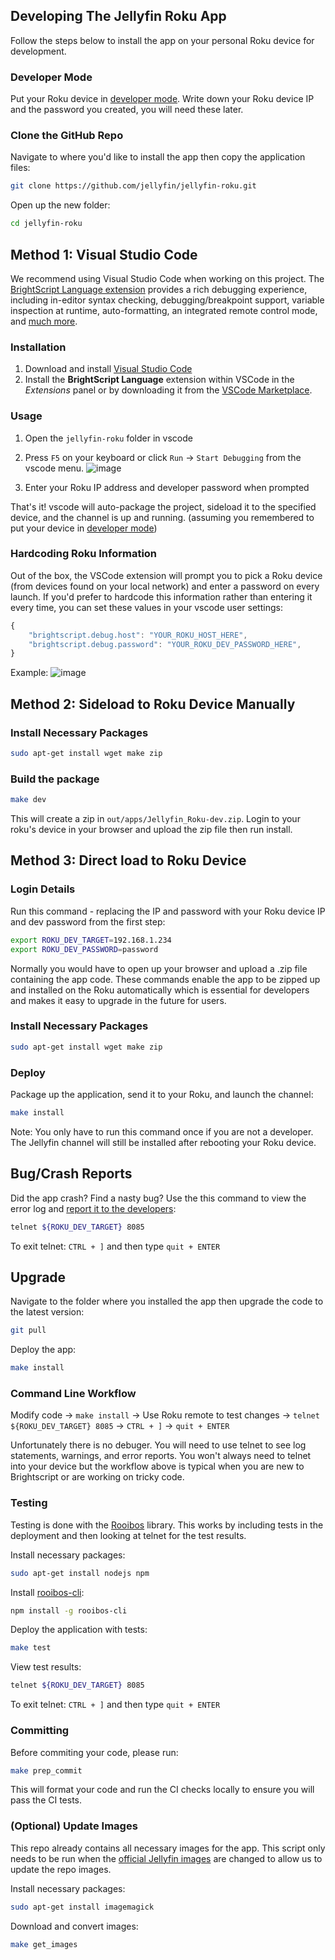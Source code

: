 ## Developing The Jellyfin Roku App
Follow the steps below to install the app on your personal Roku device for development.

### Developer Mode

Put your Roku device in [developer mode](https://blog.roku.com/developer/2016/02/04/developer-setup-guide). Write down your Roku device IP and the password you created, you will need these later.

### Clone the GitHub Repo

Navigate to where you'd like to install the app then copy the application files:

```bash
git clone https://github.com/jellyfin/jellyfin-roku.git
```

Open up the new folder:

```bash
cd jellyfin-roku
```


## Method 1: Visual Studio Code
We recommend using Visual Studio Code when working on this project. The [BrightScript Language extension](https://marketplace.visualstudio.com/items?itemName=RokuCommunity.brightscript) provides a rich debugging experience, including in-editor syntax checking, debugging/breakpoint support, variable inspection at runtime, auto-formatting, an integrated remote control mode, and [much more](https://rokucommunity.github.io/vscode-brightscript-language/features.html).

### Installation
1. Download and install [Visual Studio Code](https://code.visualstudio.com/)
2. Install the **BrightScript Language** extension within VSCode in the _Extensions_ panel or by downloading it from the [VSCode Marketplace](https://marketplace.visualstudio.com/items?itemName=RokuCommunity.brightscript).

### Usage
1. Open the `jellyfin-roku` folder in vscode
2. Press `F5` on your keyboard or click `Run` -> `Start Debugging` from the vscode menu. ![image](https://user-images.githubusercontent.com/2544493/170696233-8ba49bf4-bebb-4655-88f3-ac45150dda02.png)

3. Enter your Roku IP address and developer password when prompted

That's it! vscode will auto-package the project, sideload it to the specified device, and the channel is up and running. (assuming you remembered to put your device in [developer mode](#developer-mode))


### Hardcoding Roku Information
Out of the box, the VSCode extension will prompt you to pick a Roku device (from devices found on your local network) and enter a password on every launch. If you'd prefer to hardcode this information rather than entering it every time, you can set these values in your vscode user settings:

```js
{
    "brightscript.debug.host": "YOUR_ROKU_HOST_HERE",
    "brightscript.debug.password": "YOUR_ROKU_DEV_PASSWORD_HERE",
}
```

Example:
![image](https://user-images.githubusercontent.com/2544493/170485209-0dbe6787-8026-47e7-9095-1df96cda8a0a.png)

## Method 2: Sideload to Roku Device Manually

### Install Necessary Packages

```bash
sudo apt-get install wget make zip
```

### Build the package
```bash
make dev
```

This will create a zip in `out/apps/Jellyfin_Roku-dev.zip`. Login to your roku's device in your browser and upload the zip file then run install.

## Method 3: Direct load to Roku Device

### Login Details

Run this command - replacing the IP and password with your Roku device IP and dev password from the first step:

```bash
export ROKU_DEV_TARGET=192.168.1.234
export ROKU_DEV_PASSWORD=password
```

Normally you would have to open up your browser and upload a .zip file containing the app code. These commands enable the app to be zipped up and installed on the Roku automatically which is essential for developers and makes it easy to upgrade in the future for users.

### Install Necessary Packages

```bash
sudo apt-get install wget make zip
```

### Deploy

Package up the application, send it to your Roku, and launch the channel:

```bash
make install
```

Note: You only have to run this command once if you are not a developer. The Jellyfin channel will still be installed after rebooting your Roku device.

## Bug/Crash Reports

Did the app crash? Find a nasty bug? Use the this command to view the error log and [report it to the developers](https://github.com/jellyfin/jellyfin-roku/issues):

```bash
telnet ${ROKU_DEV_TARGET} 8085
```

To exit telnet: `CTRL + ]` and then type `quit + ENTER`

## Upgrade

Navigate to the folder where you installed the app then upgrade the code to the latest version:

```bash
git pull
```

Deploy the app:

```bash
make install
```

### Command Line Workflow

Modify code -> `make install` -> Use Roku remote to test changes -> `telnet ${ROKU_DEV_TARGET} 8085` -> `CTRL + ]` -> `quit + ENTER`

Unfortunately there is no debuger. You will need to use telnet to see log statements, warnings, and error reports. You won't always need to telnet into your device but the workflow above is typical when you are new to Brightscript or are working on tricky code.

### Testing

Testing is done with the [Rooibos](https://github.com/georgejecook/rooibos/) library. This works by including tests in the deployment and then looking at telnet
for the test results.

Install necessary packages:

```bash
sudo apt-get install nodejs npm
```

Install [rooibos-cli](https://github.com/georgejecook/rooibos-cli):

```bash
npm install -g rooibos-cli
```

Deploy the application with tests:

```bash
make test
```

View test results:

```bash
telnet ${ROKU_DEV_TARGET} 8085
```

To exit telnet: `CTRL + ]` and then type `quit + ENTER`

### Committing

Before commiting your code, please run:

```bash
make prep_commit
```

This will format your code and run the CI checks locally to ensure you will pass the CI tests.

### (Optional) Update Images

This repo already contains all necessary images for the app. This script only needs to be run when the [official Jellyfin images](https://github.com/jellyfin/jellyfin-ux) are changed to allow us to update the repo images.

Install necessary packages:

```bash
sudo apt-get install imagemagick
```

Download and convert images:

```bash
make get_images
```
